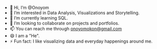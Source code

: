 - 👋 Hi, I’m @Onoyom
- 👀 I’m interested in Data Analysis, Visualizations and Storytelling.
- 🌱 I’m currently learning SQL.
- 💞️ I’m looking to collaborate on projects and portfolios.
- 📫 You can reach me through onoyomokon@gmail.com
- 😄 I am a "He".
- ⚡ Fun fact: I like visualizing data and everyday happenings around me.

<!---
Onoyom/Onoyom is a ✨ special ✨ repository because its `README.md` (this file) appears on your GitHub profile.
You can click the Preview link to take a look at your changes.
--->
